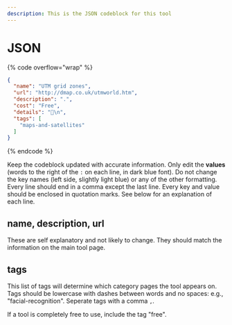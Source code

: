 ```yaml
---
description: This is the JSON codeblock for this tool
---
```


# JSON

{% code overflow="wrap" %}
```json
{
  "name": "UTM grid zones",
  "url": "http://dmap.co.uk/utmworld.htm",
  "description": ".",
  "cost": "Free",
  "details": "📍\n",
  "tags": [
    "maps-and-satellites"
  ]
}
```
{% endcode %}

Keep the codeblock updated with accurate information. Only edit the **values** (words to the right of the `:` on each line, in dark blue font). Do not change the key names (left side, slightly light blue) or any of the other formatting. Every line should end in a comma except the last line. Every key and value should be enclosed in quotation marks. See below for an explanation of each line.&#x20;

## name, description, url

These are self explanatory and not likely to change. They should match the information on the main tool page.

## tags

This list of tags will determine which category pages the tool appears on. Tags should be lowercase with dashes between words and no spaces: e.g., "facial-recognition". Seperate tags with a comma `,`.

If a tool is completely free to use, include the tag "free".

